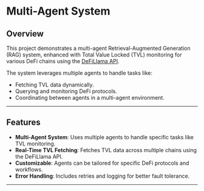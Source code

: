 # Multi-Agent System

## Overview
This project demonstrates a multi-agent Retrieval-Augmented Generation (RAG) system, enhanced with Total Value Locked (TVL) monitoring for various DeFi chains using the [DeFiLlama API](https://defillama.com/).

The system leverages multiple agents to handle tasks like:
- Fetching TVL data dynamically.
- Querying and monitoring DeFi protocols.
- Coordinating between agents in a multi-agent environment.

---

## Features
- **Multi-Agent System**: Uses multiple agents to handle specific tasks like TVL monitoring.
- **Real-Time TVL Fetching**: Fetches TVL data across multiple chains using the DeFiLlama API.
- **Customizable**: Agents can be tailored for specific DeFi protocols and workflows.
- **Error Handling**: Includes retries and logging for better fault tolerance.

---


